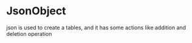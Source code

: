 # JsonObject
json is used to create a tables, and it has some actions like addition and deletion operation
